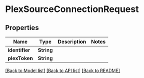 # PlexSourceConnectionRequest

## Properties
Name | Type | Description | Notes
------------ | ------------- | ------------- | -------------
**identifier** | **String** |  | 
**plexToken** | **String** |  | 

[[Back to Model list]](../README.md#documentation-for-models) [[Back to API list]](../README.md#documentation-for-api-endpoints) [[Back to README]](../README.md)


